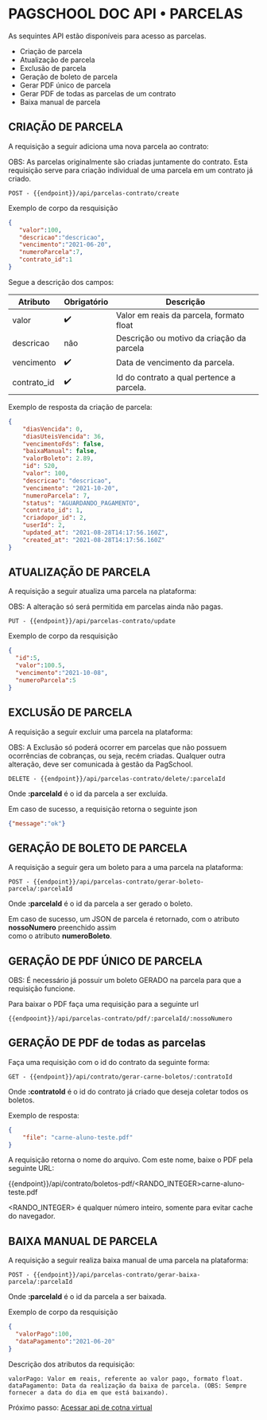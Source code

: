 # **PAGSCHOOL DOC API • PARCELAS**

As sequintes API estão disponíveis para acesso as parcelas.

- Criação de parcela
- Atualização de parcela
- Exclusão de parcela
- Geração de boleto de parcela
- Gerar PDF único de parcela
- Gerar PDF de todas as parcelas de um contrato
- Baixa manual de parcela




## CRIAÇÃO DE PARCELA

A requisição a seguir adiciona uma nova parcela ao contrato:

OBS: As parcelas originalmente são criadas juntamente do contrato. Esta requisição serve para criação individual de uma parcela em um contrato já criado.
```
POST - {{endpoint}}/api/parcelas-contrato/create
```
Exemplo de corpo da resquisição
```JSON
{
   "valor":100,
   "descricao":"descricao",
   "vencimento":"2021-06-20",
   "numeroParcela":7,
   "contrato_id":1
}
```

Segue a descrição dos campos:


| Atributo | Obrigatório | Descrição|
| --- | ----------- |----------- |
|valor| :heavy_check_mark: | Valor em reais da parcela, formato float |
|descricao| não | Descrição ou motivo da criação da parcela |
|vencimento| :heavy_check_mark: | Data de vencimento da parcela. |
|contrato_id| :heavy_check_mark: | Id do contrato a qual pertence a parcela. |



Exemplo de resposta da criação de parcela:
```JSON
{
    "diasVencida": 0,
    "diasUteisVencida": 36,
    "vencimentoFds": false,
    "baixaManual": false,
    "valorBoleto": 2.89,
    "id": 520,
    "valor": 100,
    "descricao": "descricao",
    "vencimento": "2021-10-20",
    "numeroParcela": 7,
    "status": "AGUARDANDO_PAGAMENTO",
    "contrato_id": 1,
    "criadopor_id": 2,
    "userId": 2,
    "updated_at": "2021-08-28T14:17:56.160Z",
    "created_at": "2021-08-28T14:17:56.160Z"
}
```



## ATUALIZAÇÃO DE PARCELA

A requisição a seguir atualiza uma parcela na plataforma:

OBS: A alteração só será permitida em parcelas ainda não pagas.

```
PUT - {{endpoint}}/api/parcelas-contrato/update
```

Exemplo de corpo da resquisição
```JSON
{
  "id":5,
  "valor":100.5,
  "vencimento":"2021-10-08",
  "numeroParcela":5
}
```


## EXCLUSÃO DE PARCELA

A requisição a seguir excluir uma parcela na plataforma:

OBS: A Exclusão só poderá ocorrer em parcelas que não possuem ocorrências de cobranças, ou seja, recém criadas. Qualquer outra alteração, deve ser comunicada à gestão da PagSchool.

```
DELETE - {{endpoint}}/api/parcelas-contrato/delete/:parcelaId
```

Onde **:parcelaId** é o id da parcela a ser excluída.

Em caso de sucesso, a requisição retorna o seguinte json
```JSON
{"message":"ok"}
```

## GERAÇÃO DE BOLETO DE PARCELA

A requisição a seguir gera um boleto para a uma parcela na plataforma:
```
POST - {{endpoint}}/api/parcelas-contrato/gerar-boleto-parcela/:parcelaId
```

Onde **:parcelaId** é o id da parcela a ser gerado o boleto.

Em caso de sucesso, um JSON de parcela é retornado, com o atributo **nossoNumero** preenchido assim  
como o atributo **numeroBoleto**.


## GERAÇÃO DE PDF ÚNICO DE PARCELA

OBS: É necessário já possuir um boleto GERADO na parcela para que a requisição funcione. 

Para baixar o PDF faça uma requisição para a seguinte url
```
{{endpooint}}/api/parcelas-contrato/pdf/:parcelaId/:nossoNumero
```

## GERAÇÃO DE PDF de todas as parcelas

Faça uma requisição com o id do contrato da seguinte forma:

```
GET - {{endpoint}}/api/contrato/gerar-carne-boletos/:contratoId
```
Onde **:contratoId** é o id do contrato já criado que deseja coletar todos os boletos.

Exemplo de resposta:
```JSON
{
    "file": "carne-aluno-teste.pdf"
}
```

A requisição retorna o nome do arquivo. Com este nome, baixe o PDF pela seguinte URL:

{{endpoint}}/api/contrato/boletos-pdf/<RANDO_INTEGER>carne-aluno-teste.pdf

<RANDO_INTEGER> é qualquer número inteiro, somente para evitar cache do navegador.


## BAIXA MANUAL DE PARCELA

A requisição a seguir realiza baixa manual de uma parcela na plataforma:
```
POST - {{endpoint}}/api/parcelas-contrato/gerar-baixa-parcela/:parcelaId
```
Onde **:parcelaId** é o id da parcela a ser baixada.

Exemplo de corpo da resquisição
```JSON
{
  "valorPago":100,
  "dataPagamento":"2021-06-20"
}
```
Descrição dos atributos da requisição:

    valorPago: Valor em reais, referente ao valor pago, formato float.
    dataPagamento: Data da realização da baixa de parcela. (OBS: Sempre fornecer a data do dia em que está baixando). 



Próximo passo: [Acessar api de cotna virtual](../conta-virtual)
